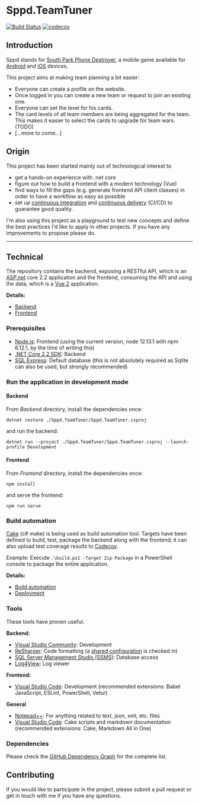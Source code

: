 # Sppd.TeamTuner
[![Build Status](https://travis-ci.com/taconaut/Sppd.TeamTuner.svg?branch=master)](https://travis-ci.com/taconaut/Sppd.TeamTuner) [![codecov](https://codecov.io/gh/taconaut/Sppd.TeamTuner/branch/master/graph/badge.svg)](https://codecov.io/gh/taconaut/Sppd.TeamTuner)

## Introduction
Sppd stands for [South Park Phone Destroyer](https://southparkphonedestroyer.com/), a mobile game available for [Android](https://play.google.com/store/apps/details?id=com.ubisoft.dragonfire&hl=en) and [iOS](https://apps.apple.com/us/app/south-park-phone-destroyer/id1106442030) devices.

This project aims at making team planning a bit easier:
- Everyone can create a profile on the website.
- Once logged in you can create a new team or request to join an existing one.
- Everyone can set the level for his cards.
- The card levels of all team members are being aggregated for the team. This makes it easier to select the cards to upgrade for team wars. (TODO)
- [...more to come...]

## Origin
This project has been started mainly out of technological interest to 
- get a hands-on experience with .net core 
- figure out how to build a frontend with a modern technology (Vue)
- find ways to fill the gaps (e.g. generate frontend API client classes) in order to have a workflow as easy as possible
- set up [continuous integration](https://en.wikipedia.org/wiki/Continuous_integration) and [continuous delivery](https://en.wikipedia.org/wiki/Continuous_delivery)  (CI/CD) to guarantee good quality.

I'm also using this project as a playground to test new concepts and define the best practices I'd like to apply in other projects. If you have any improvements to propose please do.

***
## Technical
The repository contains the backend, exposing a RESTful API, which is an [ASP.net](https://dotnet.microsoft.com/apps/aspnet) core 2.2 application and the frontend, consuming the API and using the data, which is a [Vue 2](https://vuejs.org/v2/guide/) application.

**Details:**
- [Backend](./Backend/README.md)
- [Frontend](./Frontend/README.md)

### Prerequisites
- [Node.js](https://nodejs.org/en/): Frontend (using the current version, node 12.13.1 with npm 6.12.1, by the time of writing this)
- [.NET Core 2.2 SDK](https://dotnet.microsoft.com/download/dotnet-core/2.2): Backend
- [SQL Express](https://www.microsoft.com/en-us/sql-server/sql-server-editions-express): Default database (this is not absolutely required as Sqlite can also be used, but strongly recommended)

### Run the application in development mode
#### Backend
From *Backend* directory, install the dependencies once:
```
dotnet restore ./Sppd.TeamTuner/Sppd.TeamTuner.csproj
```

and run the backend:
```
dotnet run --project ./Sppd.TeamTuner/Sppd.TeamTuner.csproj --launch-profile Development
```

#### Frontend
From *Frontend* directory, install the dependencies once:
```
npm install
```

and serve the frontend:
```
npm run serve
```

### Build automation
[Cake](https://cakebuild.net/) (c# make) is being used as build automation tool. Targets have been defined to build, test, package the backend along with the frontend; it can also upload test coverage results to [Codecov](https://codecov.io/).

Example: Execute `.\build.ps1 -Target Zip-Package` in a PowerShell console to package the entire application.

**Details:**
- [Build automation](./BuildAutomation.md)
- [Deployment](./Deployment.md)

### Tools
These tools have proven useful.

**Backend:**
- [Visual Studio Community](https://visualstudio.microsoft.com/vs/community/): Development
- [ReSharper](https://www.jetbrains.com/resharper/): Code formatting (a [shared configuration](./backend/Sppd.TeamTuner.sln.DotSettings) is checked in)
- [SQL Server Management Studio (SSMS)](https://docs.microsoft.com/en-us/sql/ssms/download-sql-server-management-studio-ssms): Database access
- [Log4View](https://www.log4view.com/): Log viewer

**Frontend:**
- [Visual Studio Code](https://code.visualstudio.com/): Development (recommended extensions: Babel JavaScript, ESLint, PowerShell, Vetur)

**General**
- [Notepad++](https://notepad-plus-plus.org/): For anything related to text, json, xml, etc. files
- [Visual Studio Code](https://code.visualstudio.com/): Cake scripts and markdown documentation (recommended extensions: Cake, Markdown All in One)

### Dependencies
Please check the [GitHub Dependency Graph](https://github.com/taconaut/Sppd.TeamTuner/network/dependencies) for the complete list.

## Contributing
If you would like to participate in the project, please submit a pull request or get in touch with me if you have any questions.